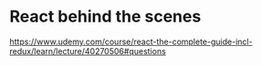 # React behind the scenes

https://www.udemy.com/course/react-the-complete-guide-incl-redux/learn/lecture/40270506#questions
